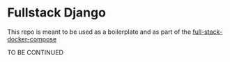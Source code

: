 # Fullstack Django
This repo is meant to be used as a boilerplate and as part of the [full-stack-docker-compose](https://github.com/mariancraciun1983/full-stack-docker-compose)

TO BE CONTINUED